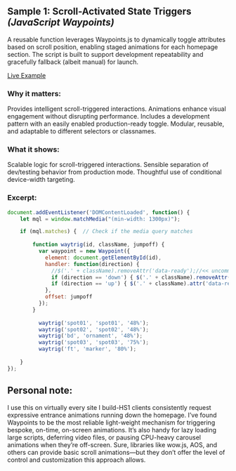 ## Sample 1: Scroll-Activated State Triggers *(JavaScript Waypoints)*

A reusable function leverages Waypoints.js to dynamically toggle attributes based on scroll position, enabling staged animations for each homepage section. The script is built to support development repeatability and gracefully fallback (albeit manual) for launch.

[Live Example](ranjbarorthodontics.com)

### Why it matters:
Provides intelligent scroll-triggered interactions.
Animations enhance visual engagement without disrupting performance.
Includes a development pattern with an easily enabled production-ready toggle.
Modular, reusable, and adaptable to different selectors or classnames.

### What it shows:
Scalable logic for scroll-triggered interactions.
Sensible separation of dev/testing behavior from production mode.
Thoughtful use of conditional device-width targeting.

### Excerpt:
```javascript
document.addEventListener('DOMContentLoaded', function() {
	let mql = window.matchMedia("(min-width: 1300px)");

	if (mql.matches) {  // Check if the media query matches
		
		function waytrig(id, className, jumpoff) {
		  var waypoint = new Waypoint({
			element: document.getElementById(id),
			handler: function(direction) {
			  //$('.' + className).removeAttr('data-ready');//<< uncomment for single trigger on live site 
			  if (direction == 'down') { $('.' + className).removeAttr('data-ready'); }
			  if (direction == 'up') { $('.' + className).attr('data-ready', ''); }
			},
			offset: jumpoff
		  });
		}
		
		  waytrig('spot01', 'spot01', '48%');
		  waytrig('spot02', 'spot02', '48%');
		  waytrig('bd', 'ornament', '48%');
		  waytrig('spot03', 'spot03', '75%');
		  waytrig('ft', 'marker', '80%');
		
	}
});
```

## Personal note:
I use this on virtually every site I build-HS1 clients consistently request expressive entrance animations running down the homepage. I’ve found Waypoints to be the most reliable light-weight mechanism for triggering bespoke, on-time, on-screen animations. It’s also handy for lazy loading large scripts, deferring video files, or pausing CPU-heavy carousel animations when they’re off-screen. 
Sure, libraries like wow.js, AOS, and others can provide basic scroll animations—but they don’t offer the level of control and customization this approach allows.
